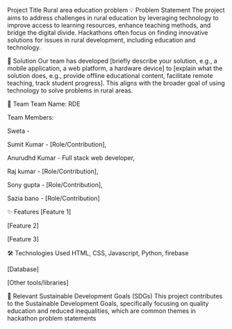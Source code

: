 Project Title
Rural area education problem
💡 Problem Statement
The project aims to address challenges in rural education by leveraging technology to improve access to learning resources,
enhance teaching methods, and bridge the digital divide. Hackathons often focus on finding innovative solutions for issues in rural development, 
including education and technology.

🎯 Solution
Our team has developed [briefly describe your solution, e.g., a mobile application, a web platform, a hardware device] to
[explain what the solution does, e.g., provide offline educational content, facilitate remote teaching, track student progress]. 
This aligns with the broader goal of using technology to solve problems in rural areas.

🤝 Team
Team Name: RDE

Team Members:

Sweta - 

Sumit Kumar - [Role/Contribution], 

Anurudhd Kumar - Full stack web developer, 

Raj kumar - [Role/Contribution], 

Sony gupta - [Role/Contribution], 

Sazia bano - [Role/Contribution] 

✨ Features
[Feature 1]

[Feature 2]

[Feature 3]

🛠️ Technologies Used
HTML, CSS, Javascript, Python, firebase

[Database]

[Other tools/libraries]

📄 Relevant Sustainable Development Goals (SDGs)
This project contributes to the Sustainable Development Goals, specifically focusing on quality education and reduced inequalities, 
which are common themes in hackathon problem statements 
